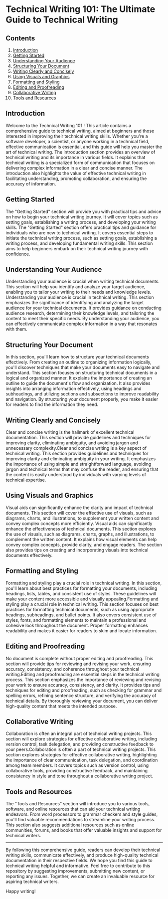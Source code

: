 
<html>

<head>
  <meta charset="UTF-8">
  
</head>

<body>
  <h1>Technical Writing 101: The Ultimate Guide to Technical Writing</h1>

  <h2>Contents</h2>
  <ol>
    <li><a href="#introduction">Introduction</a></li>
    <li><a href="#getting-started">Getting Started</a></li>
    <li><a href="#understanding-your-audience">Understanding Your Audience</a></li>
    <li><a href="#structuring-your-document">Structuring Your Document</a></li>
    <li><a href="#writing-clearly-and-concisely">Writing Clearly and Concisely</a></li>
    <li><a href="#using-visuals-and-graphics">Using Visuals and Graphics</a></li>
    <li><a href="#formatting-and-styling">Formatting and Styling</a></li>
    <li><a href="#editing-and-proofreading">Editing and Proofreading</a></li>
    <li><a href="#collaborative-writing">Collaborative Writing</a></li>
    <li><a href="#tools-and-resources">Tools and Resources</a></li>
  </ol>

  <h2 id="introduction">Introduction</h2>
  <p>
    Welcome to the Technical Writing 101 ! This article contains a comprehensive guide to technical writing,
    aimed at beginners and those interested in improving their technical writing skills. Whether you're a software developer,
    a scientist, or anyone working in a technical field, effective communication is essential, and this guide will help you
    master the art of technical writing.
    The introduction section provides an overview of technical writing and its importance in various fields. It explains that technical writing is a specialized form of communication that focuses on delivering complex information in a clear and concise manner. The introduction also highlights the value of effective technical writing in facilitating understanding, promoting collaboration, and ensuring the accuracy of information.

  </p>

  <h2 id="getting-started">Getting Started</h2>
  <p>
    The "Getting Started" section will provide you with practical tips and advice on how to begin your technical writing
    journey. It will cover topics such as setting goals, establishing a writing process, and developing your writing skills.
    The "Getting Started" section offers practical tips and guidance for individuals who are new to technical writing. It covers essential steps to initiate the technical writing process, such as setting goals, establishing a writing process, and developing fundamental writing skills. This section aims to help beginners embark on their technical writing journey with confidence.
    
  </p>

  <h2 id="understanding-your-audience">Understanding Your Audience</h2>
  <p>
    Understanding your audience is crucial when writing technical documents. This section will help you identify and analyze
    your target audience, enabling you to tailor your writing to their needs and knowledge levels.
    Understanding your audience is crucial in technical writing. This section emphasizes the significance of identifying and analyzing the target audience for your technical documents. It provides guidance on conducting audience research, determining their knowledge levels, and tailoring the content to meet their specific needs. By understanding your audience, you can effectively communicate complex information in a way that resonates with them.
  </p>

  <h2 id="structuring-your-document">Structuring Your Document</h2>
  <p>
    In this section, you'll learn how to structure your technical documents effectively. From creating an outline to organizing
    information logically, you'll discover techniques that make your documents easy to navigate and understand.
    This section focuses on structuring technical documents in a logical and organized manner. It explains the importance of creating an outline to guide the document's flow and organization. It also provides insights into arranging information effectively, using headings and subheadings, and utilizing sections and subsections to improve readability and navigation. By structuring your document properly, you make it easier for readers to find the information they need.
  </p>

  <h2 id="writing-clearly-and-concisely">Writing Clearly and Concisely</h2>
  <p>
    Clear and concise writing is the hallmark of excellent technical documentation. This section will provide guidelines and
    techniques for improving clarity, eliminating ambiguity, and avoiding jargon and unnecessary complexity.Clear and concise writing is a key aspect of technical writing. This section provides guidelines and techniques for improving clarity and eliminating ambiguity in your writing. It emphasizes the importance of using simple and straightforward language, avoiding jargon and technical terms that may confuse the reader, and ensuring that the content is easily understood by individuals with varying levels of technical expertise.
  </p>

  <h2 id="using-visuals-and-graphics">Using Visuals and Graphics</h2>
  <p>
    Visual aids can significantly enhance the clarity and impact of technical documents. This section will cover the effective
    use of visuals, such as diagrams, charts, and illustrations, to supplement your written content and convey complex concepts
    more efficiently.
    Visual aids can significantly enhance the effectiveness of technical documents. This section explores the use of visuals, such as diagrams, charts, graphs, and illustrations, to complement the written content. It explains how visual elements can help convey complex concepts, provide clarity, and engage readers. The section also provides tips on creating and incorporating visuals into technical documents effectively.
  </p>

  <h2 id="formatting-and-styling">Formatting and Styling</h2>
  <p>
    Formatting and styling play a crucial role in technical writing. In this section, you'll learn about best practices for
    formatting your documents, including headings, lists, tables, and consistent use of styles. These guidelines will make
    your content more accessible and visually appealing.Formatting and styling play a crucial role in technical writing. This section focuses on best practices for formatting technical documents, such as using appropriate headings, subheadings, and bullet points. It also covers consistent use of styles, fonts, and formatting elements to maintain a professional and cohesive look throughout the document. Proper formatting enhances readability and makes it easier for readers to skim and locate information.
  </p>

  <h2 id="editing-and-proofreading">Editing and Proofreading</h2>
  <p>
    No document is complete without proper editing and proofreading. This section will provide tips for reviewing and revising
    your work, ensuring accuracy, consistency, and coherence throughout your technical writing.Editing and proofreading are essential steps in the technical writing process. This section emphasizes the importance of reviewing and revising your work to ensure accuracy, consistency, and clarity. It provides tips and techniques for editing and proofreading, such as checking for grammar and spelling errors, refining sentence structure, and verifying the accuracy of technical details. By thoroughly reviewing your document, you can deliver high-quality content that meets the intended purpose.
  </p>

  <h2 id="collaborative-writing">Collaborative Writing</h2>
  <p>
    Collaboration is often an integral part of technical writing projects. This section will explore strategies for effective
    collaborative writing, including version control, task delegation, and providing constructive feedback to your peers.Collaboration is often a part of technical writing projects. This section explores strategies for effective collaborative writing, highlighting the importance of clear communication, task delegation, and coordination among team members. It covers topics such as version control, using collaborative tools, providing constructive feedback, and maintaining consistency in style and tone throughout a collaborative writing project.
  </p>

  <h2 id="tools-and-resources">Tools and Resources</h2>
  <p>
    The "Tools and Resources" section will introduce you to various tools, software, and online resources that can aid your
    technical writing endeavors. From word processors to grammar checkers and style guides, you'll find valuable recommendations
    to streamline your writing process. This section also suggests additional resources such as online communities, forums, and books that offer valuable insights and support for technical writers.

  </p>

  <hr>

  <p>

By following this comprehensive guide, readers can develop their technical writing skills, communicate effectively, and produce high-quality technical documentation in their respective fields. We hope you find this guide to technical writing helpful and informative. Feel free to contribute to this repository by
    suggesting improvements, submitting new content, or reporting any issues. Together, we can create an invaluable resource
    for aspiring technical writers.
  </p>

  <p>
    Happy writing!
  </p>
</body>

</html>
